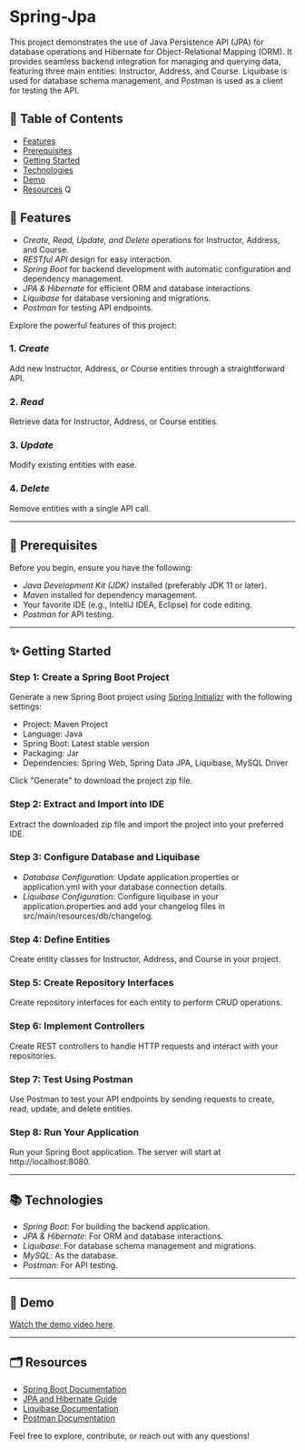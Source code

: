 # Spring-Jpa

This project demonstrates the use of Java Persistence API (JPA) for database operations and Hibernate for Object-Relational Mapping (ORM). It provides seamless backend integration for managing and querying data, featuring three main entities: Instructor, Address, and Course. Liquibase is used for database schema management, and Postman is used as a client for testing the API.

## 📝 Table of Contents
- [Features](#features)
- [Prerequisites](#prerequisites)
- [Getting Started](#getting-started)
- [Technologies](#technologies)
- [Demo](#demo)
- [Resources](#resources)
Q
## 🚀 Features

- *Create, Read, Update, and Delete* operations for Instructor, Address, and Course.
- *RESTful API* design for easy interaction.
- *Spring Boot* for backend development with automatic configuration and dependency management.
- *JPA & Hibernate* for efficient ORM and database interactions.
- *Liquibase* for database versioning and migrations.
- *Postman* for testing API endpoints.

Explore the powerful features of this project:

### 1. *Create*

Add new Instructor, Address, or Course entities through a straightforward API.

### 2. *Read*

Retrieve data for Instructor, Address, or Course entities.

### 3. *Update*

Modify existing entities with ease.

### 4. *Delete*

Remove entities with a single API call.

---

## 📖 Prerequisites

Before you begin, ensure you have the following:

- *Java Development Kit (JDK)* installed (preferably JDK 11 or later).
- *Maven* installed for dependency management.
- Your favorite IDE (e.g., IntelliJ IDEA, Eclipse) for code editing.
- *Postman* for API testing.

---

## ✨ Getting Started

### Step 1: Create a Spring Boot Project

Generate a new Spring Boot project using [Spring Initializr](https://start.spring.io/) with the following settings:

- Project: Maven Project
- Language: Java
- Spring Boot: Latest stable version
- Packaging: Jar
- Dependencies: Spring Web, Spring Data JPA, Liquibase, MySQL Driver

Click "Generate" to download the project zip file.

### Step 2: Extract and Import into IDE

Extract the downloaded zip file and import the project into your preferred IDE.

### Step 3: Configure Database and Liquibase

- *Database Configuration*: Update application.properties or application.yml with your database connection details.
- *Liquibase Configuration*: Configure liquibase in your application.properties and add your changelog files in src/main/resources/db/changelog.

### Step 4: Define Entities

Create entity classes for Instructor, Address, and Course in your project.

### Step 5: Create Repository Interfaces

Create repository interfaces for each entity to perform CRUD operations.

### Step 6: Implement Controllers

Create REST controllers to handle HTTP requests and interact with your repositories.

### Step 7: Test Using Postman

Use Postman to test your API endpoints by sending requests to create, read, update, and delete entities.

### Step 8: Run Your Application

Run your Spring Boot application. The server will start at http://localhost:8080.

---

## 📚 Technologies

- *Spring Boot*: For building the backend application.
- *JPA & Hibernate*: For ORM and database interactions.
- *Liquibase*: For database schema management and migrations.
- *MySQL*: As the database.
- *Postman*: For API testing.

---

## 🎥 Demo

[Watch the demo video here](https://github.com/your-repo/demo-link).

---

## 🗂 Resources

- [Spring Boot Documentation](https://spring.io/projects/spring-boot)
- [JPA and Hibernate Guide](https://docs.jboss.org/hibernate/orm/current/userguide/html_single/)
- [Liquibase Documentation](https://www.liquibase.org/documentation/index.html)
- [Postman Documentation](https://learning.postman.com/docs/)

Feel free to explore, contribute, or reach out with any questions!
